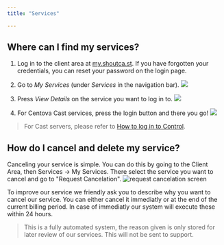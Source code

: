 ```yaml
---
title: "Services"

---
```


## Where can I find my services?

1. Log in to the client area at [my.shoutca.st](https://my.shoutca.st). If you have forgotten your credentials, you can reset your password on the login page.

2. Go to *My Services* (under *Services* in the navigation bar).
![](https://images.shoutca.st/A7ZH3C7NTBFqjeLE2n0g_xJbnaBb.png)
3. Press *View Details* on the service you want to log in to.
![](https://images.shoutca.st/b6NkgqGMRrGxPFySdU2M_puc7Occ.png)
4. For Centova Cast services, press the login button and there you go!
![](https://images.shoutca.st/fsCTbMBWT7adF7Q4OzP2_viwA7hj.png)

> For Cast servers, please refer to [How to log in to Control](//docs.shoutca.st/docs/log-in).

## How do I cancel and delete my service? 

Canceling your service is simple. You can do this by going to the Client Area, then Services -> My Services. There select the service you want to cancel and go to "Request Cancelation".
![request cancelation screen](https://images.shoutca.st/Screenshot%20from%202018-07-30%2011-18-32.png)

To improve our service we friendly ask you to describe why you want to cancel our service. You can either cancel it immediatly or at the end of the current billing period. In case of immediatly our system will execute these within 24 hours.

> This is a fully automated system, the reason given is only stored for later review of our services. This will not be sent to support.
